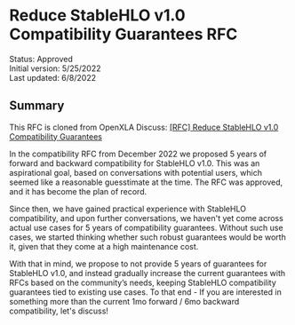 # Reduce StableHLO v1.0 Compatibility Guarantees RFC

Status: Approved<br/>
Initial version: 5/25/2022<br/>
Last updated: 6/8/2022

## Summary

This RFC is cloned from OpenXLA Discuss:
[[RFC] Reduce StableHLO v1.0 Compatibility Guarantees](https://groups.google.com/a/openxla.org/g/openxla-discuss/c/yYjTDAsoygQ)

In the compatibility RFC from December 2022 we proposed 5 years of forward and
backward compatibility for StableHLO v1.0. This was an aspirational goal, based
on conversations with potential users, which seemed like a reasonable
guesstimate at the time. The RFC was approved, and it has become the plan of
record.

Since then, we have gained practical experience with StableHLO compatibility,
and upon further conversations, we haven't yet come across actual use cases for
5 years of compatibility guarantees. Without such use cases, we started
thinking whether such robust guarantees would be worth it, given that they come
at a high maintenance cost.

With that in mind, we propose to not provide 5 years of guarantees for
StableHLO v1.0, and instead gradually increase the current guarantees with RFCs
based on the community’s needs, keeping StableHLO compatibility guarantees tied
to existing use cases. To that end - If you are interested in something more
than the current 1mo forward / 6mo backward compatibility, let's discuss!
